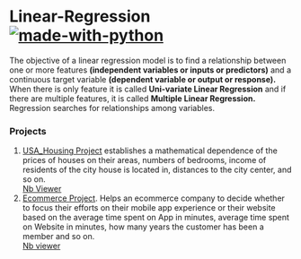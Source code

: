 # Linear-Regression [![made-with-python](https://img.shields.io/badge/Made%20with-Python-1f425f.svg)](https://www.python.org/)  
The objective of a linear regression model is to find a relationship between one or more features **(independent variables or inputs or predictors)** and a continuous target variable **(dependent variable or output or response).** When there is only feature it is called **Uni-variate Linear Regression** and if there are multiple features, it is called **Multiple Linear Regression.**
Regression searches for relationships among variables.  
### Projects  
1. [USA_Housing Project](https://github.com/antonnifo/Linear-Regression/blob/master/Linear%20Regression%20with%20Python.ipynb) establishes a mathematical dependence of the prices of houses on their areas, numbers of bedrooms, income of residents of the city house is located in, distances to the city center, and so on.  
[Nb Viewer](https://nbviewer.jupyter.org/github/antonnifo/Linear-Regression/blob/master/Linear%20Regression%20with%20Python.ipynb)
1. [Ecommerce Project](https://github.com/antonnifo/Linear-Regression/blob/master/Ecommerce%20Project.ipynb). Helps an ecommerce company to decide whether to focus their efforts on their mobile app experience or their website based on the average time spent on App in minutes, average time spent on Website in minutes, how many years the customer has been a member and so on.  
[Nb viewer](https://nbviewer.jupyter.org/github/antonnifo/Linear-Regression/blob/master/Ecommerce%20Project.ipynb)

